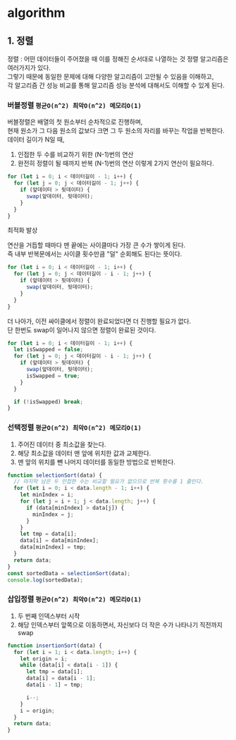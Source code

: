# algorithm

## 1. 정렬
정렬 : 어떤 데이터들이 주어졌을 때 이를 정해진 순서대로 나열하는 것
정렬 알고리즘은 여러가지가 있다.  
그렇기 때문에 동일한 문제에 대해 다양한 알고리즘이 고안될 수 있음을 이해하고,  
각 알고리즘 간 성능 비교를 통해 알고리즘 성능 분석에 대해서도 이해할 수 있게 된다.

### 버블정렬 `평균O(n^2) 최악O(n^2) 메모리O(1)`
버블정렬은 배열의 첫 원소부터 순차적으로 진행하며,  
현재 원소가 그 다음 원소의 값보다 크면 그 두 원소의 자리를 바꾸는 작업을 반복한다.
데이터 길이가 N일 때,
1. 인접한 두 수를 비교하기 위한 (N-1)번의 연산
2. 완전히 정렬이 될 때까지 반복 (N-1)번의 연산
이렇게 2가지 연산이 필요하다.

```js
for (let i = 0; i < 데이터길이 - 1; i++) {
  for (let j = 0; j < 데이터길이 - 1; j++) {
    if (앞데이터 > 뒷데이터) {
      swap(앞데이터, 뒷데이터);
    }
  }
}
```

최적화 발상

연산을 거듭할 때마다 맨 끝에는 사이클마다 가장 큰 수가 쌓이게 된다.  
즉 내부 반복문에서는 사이클 횟수만큼 "덜" 순회해도 된다는 뜻이다.

```js
for (let i = 0; i < 데이터길이 - 1; i++) {
  for (let j = 0; j < 데이터길이 - i - 1; j++) {
    if (앞데이터 > 뒷데이터) {
      swap(앞데이터, 뒷데이터);
    }
  }
}
```

더 나아가, 이전 싸이클에서 정렬이 완료되었다면 더 진행할 필요가 없다.  
단 한번도 swap이 일어나지 않으면 정렬이 완료된 것이다.
```js
for (let i = 0; i < 데이터길이 - 1; i++) {
  let isSwapped = false;
  for (let j = 0; j < 데이터길이 - i - 1; j++) {
    if (앞데이터 > 뒷데이터) {
      swap(앞데이터, 뒷데이터);
      isSwapped = true;
    }
  }

  if (!isSwapped) break;
}
```

### 선택정렬 `평균O(n^2) 최악O(n^2) 메모리O(1)`
1. 주어진 데이터 중 최소값을 찾는다.
2. 해당 최소값을 데이터 맨 앞에 위치한 값과 교체한다.
3. 맨 앞의 위치를 뺀 나머지 데이터를 동일한 방법으로 반복한다.

```js
function selectionSort(data) {
  // 마지막 남은 두 인접한 수는 비교할 필요가 없으므로 반복 횟수를 1 줄인다.
  for (let i = 0; i < data.length - 1; i++) {
    let minIndex = i;
    for (let j = i + 1; j < data.length; j++) {
      if (data[minIndex] > data[j]) {
        minIndex = j;
      }
    }
    let tmp = data[i];
    data[i] = data[minIndex];
    data[minIndex] = tmp;
  }
  return data;
}
const sortedData = selectionSort(data);
console.log(sortedData);
```

### 삽입정렬 `평균O(n^2) 최악O(n^2) 메모리O(1)`
1. 두 번째 인덱스부터 시작
2. 해당 인덱스부터 앞쪽으로 이동하면서, 자신보다 더 작은 수가 나타나기 직전까지 swap
```js
function insertionSort(data) {
  for (let i = 1; i < data.length; i++) {
    let origin = i;
    while (data[i] < data[i - 1]) {
      let tmp = data[i];
      data[i] = data[i - 1];
      data[i - 1] = tmp;

      i--;
    }
    i = origin;
  }
  return data;
}
```